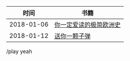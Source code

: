 
时间 | 书籍
------------- | -------------
2018-01-06|[你一定爱读的极简欧洲史](https://github.com/yancymin/Reading/blob/master/%E4%BD%A0%E4%B8%80%E5%AE%9A%E7%88%B1%E8%AF%BB%E7%9A%84%E6%9E%81%E7%AE%80%E6%AC%A7%E6%B4%B2%E5%8F%B2-John%20Hirst.md)
2018-01-12|[送你一颗子弹](https://github.com/yancymin/Reading/blob/master/%E9%80%81%E4%BD%A0%E4%B8%80%E9%A2%97%E5%AD%90%E5%BC%B9-%E5%88%98%E7%91%9C.md)

/play yeah
